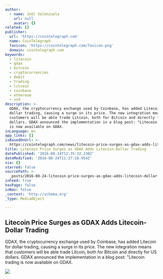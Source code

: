 ```yaml
---
author:
  - name: Joël Valenzuela
    url: null
    avatar: {}
related: []
publisher:
  url: 'https://cointelegraph.com'
  name: CoinTelegraph
  favicon: 'https://cointelegraph.com/favicon.png'
  domain: cointelegraph.com
keywords:
  - litecoin
  - gdax
  - bitcoin
  - cryptocurrencies
  - debit
  - trading
  - litcoin
  - coinbase
  - ethereum
  - usd
description: >-
  GDAX, the cryptocurrency exchange used by Coinbase, has added Litecoin for
  dollar trading, causing a surge in its price. The new integration means that
  customers will be able trade Litcoin, both for Bitcoin and directly for US
  dollars. GDAX announced the implementation in a blog post: "Litecoin trading
  is now available on GDAX.
inLanguage: en
app_links: []
isBasedOnUrl: >-
  https://cointelegraph.com/news/litecoin-price-surges-as-gdax-adds-litecoin-dollar-trading
title: Litecoin Price Surges as GDAX Adds Litecoin-Dollar Trading
datePublished: '2016-08-24T12:35:32.230Z'
dateModified: '2016-08-24T11:27:18.954Z'
via: {}
starred: false
sourcePath: >-
  _posts/2016-08-24-litecoin-price-surges-as-gdax-adds-litecoin-dollar-trading.md
inFeed: true
hasPage: false
inNav: false
_context: 'http://schema.org'
_type: MediaObject

---
```

<article style=""><h1>Litecoin Price Surges as GDAX Adds Litecoin-Dollar Trading</h1><p>GDAX, the cryptocurrency exchange used by Coinbase, has added Litecoin for dollar trading, causing a surge in its price. The new integration means that customers will be able trade Litcoin, both for Bitcoin and directly for US dollars. GDAX announced the implementation in a blog post: "Litecoin trading is now available on GDAX.</p><img src="https://cointelegraph.com/images/725_Ly9jb2ludGVsZWdyYXBoLmNvbS9zdG9yYWdlL3VwbG9hZHMvdmlldy8wZDZiMTI3OWZhYWI3ZDM4ZDBiOWJmNjQyZDVmOGNkZC5qcGc=.jpg" /></article>